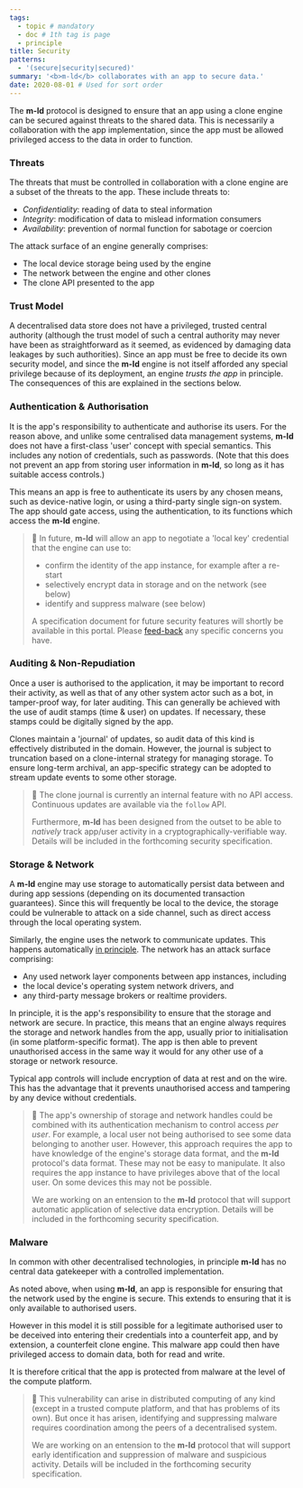```yaml
---
tags:
  - topic # mandatory
  - doc # 1th tag is page
  - principle
title: Security
patterns:
  - '(secure|security|secured)'
summary: '<b>m-ld</b> collaborates with an app to secure data.'
date: 2020-08-01 # Used for sort order
---
```

The **m-ld** protocol is designed to ensure that an app using a clone engine can
be secured against threats to the shared data. This is necessarily a
collaboration with the app implementation, since the app must be allowed
privileged access to the data in order to function.

### Threats
The threats that must be controlled in collaboration with a clone engine are a
subset of the threats to the app. These include threats to:
- *Confidentiality*: reading of data to steal information
- *Integrity*: modification of data to mislead information consumers
- *Availability*: prevention of normal function for sabotage or coercion

The attack surface of an engine generally comprises:
- The local device storage being used by the engine
- The network between the engine and other clones
- The clone API presented to the app

### Trust Model
A decentralised data store does not have a privileged, trusted central authority
(although the trust model of such a central authority may never have been as
straightforward as it seemed, as evidenced by damaging data leakages by such
authorities). Since an app must be free to decide its own security model, and
since the **m-ld** engine is not itself afforded any special privilege because
of its deployment, an engine *trusts the app* in principle. The consequences of
this are explained in the sections below.

### Authentication & Authorisation
It is the app's responsibility to authenticate and authorise its users. For the
reason above, and unlike some centralised data management systems, **m-ld** does
not have a first-class 'user' concept with special semantics. This includes any
notion of credentials, such as passwords. (Note that this does not prevent an
app from storing user information in **m-ld**, so long as it has suitable access
controls.)

This means an app is free to authenticate its users by any chosen means, such as
device-native login, or using a third-party single sign-on system. The app
should gate access, using the authentication, to its functions which access the
**m-ld** engine.

> 🚧 In future, **m-ld** will allow an app to negotiate a 'local key' credential
> that the engine can use to:
> - confirm the identity of the app instance, for example after a re-start
> - selectively encrypt data in storage and on the network (see below)
> - identify and suppress malware (see below)
>
> A specification document for future security features will shortly be
> available in this portal. Please [feed-back](/hello/) any specific concerns
> you have.

### Auditing & Non-Repudiation
Once a user is authorised to the application, it may be important to record
their activity, as well as that of any other system actor such as a bot, in
tamper-proof way, for later auditing. This can generally be achieved with the
use of audit stamps (time & user) on updates. If necessary, these stamps could
be digitally signed by the app.

Clones maintain a 'journal' of updates, so audit data of this kind is
effectively distributed in the domain. However, the journal is subject to
truncation based on a clone-internal strategy for managing storage. To ensure
long-term archival, an app-specific strategy can be adopted to stream update
events to some other storage.

> 🚧 The clone journal is currently an internal feature with no API access.
> Continuous updates are available via the `follow` API.
> 
> Furthermore, **m-ld** has been designed from the outset to be able to
> *natively* track app/user activity in a cryptographically-verifiable way.
> Details will be included in the forthcoming security specification.

### Storage & Network
A **m-ld** engine may use storage to automatically persist data between and
during app sessions (depending on its documented transaction guarantees). Since
this will frequently be local to the device, the storage could be vulnerable to
attack on a side channel, such as direct access through the local operating
system.

Similarly, the engine uses the network to communicate updates. This happens
automatically [in&nbsp;principle](/doc/#realtime). The network has an attack
surface comprising:
- Any used network layer components between app instances, including
- the local device's operating system network drivers, and
- any third-party message brokers or realtime providers.

In principle, it is the app's responsibility to ensure that the storage and
network are secure. In practice, this means that an engine always requires the
storage and network handles from the app, usually prior to initialisation (in
some platform-specific format). The app is then able to prevent unauthorised
access in the same way it would for any other use of a storage or network
resource.

Typical app controls will include encryption of data at rest and on the wire.
This has the advantage that it prevents unauthorised access and tampering by any
device without credentials.

> 🚧 The app's ownership of storage and network handles could be combined with
> its authentication mechanism to control access *per user*. For example, a
> local user not being authorised to see some data belonging to another user.
> However, this approach requires the app to have knowledge of the engine's
> storage data format, and the **m-ld** protocol's data format. These may not be
> easy to manipulate. It also requires the app instance to have privileges above
> that of the local user. On some devices this may not be possible.
>
> We are working on an entension to the **m-ld** protocol that will support
> automatic application of selective data encryption. Details will be included
> in the forthcoming security specification.

### Malware
In common with other decentralised technologies, in principle **m-ld** has no
central data gatekeeper with a controlled implementation.

As noted above, when using **m-ld**, an app is responsible for ensuring that the
network used by the engine is secure. This extends to ensuring that it is only
available to authorised users.

However in this model it is still possible for a legitimate authorised user to
be deceived into entering their credentials into a counterfeit app, and by
extension, a counterfeit clone engine. This malware app could then have
privileged access to domain data, both for read and write.

It is therefore critical that the app is protected from malware at the level of
the compute platform.

> 🚧 This vulnerability can arise in distributed computing of any kind (except
> in a trusted compute platform, and that has problems of its own). But once it
> has arisen, identifying and suppressing malware requires coordination among
> the peers of a decentralised system.
>
> We are working on an entension to the **m-ld** protocol that will support
> early identification and suppression of malware and suspicious activity.
> Details will be included in the forthcoming security specification.
